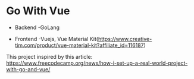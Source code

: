 # Go With Vue

- Backend
  -GoLang
  
- Frontend
  -Vuejs, Vue Material Kit(https://www.creative-tim.com/product/vue-material-kit?affiliate_id=116187)

This project inspired by this article: https://www.freecodecamp.org/news/how-i-set-up-a-real-world-project-with-go-and-vue/
